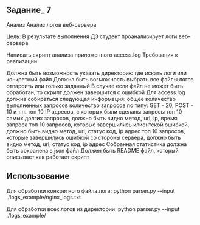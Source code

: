 ## Задание_ 7
Анализ Анализ логов веб-сервера

Цель:
В результате выполнения ДЗ студент проанализирует логи веб-сервера.

Написать скрипт анализа приложенного access.log
Требования к реализации

Должна быть возможность указать директорию где искать логи или конкретный файл
Должна быть возможность выбрать все файлы логов отпарсить или только заданный
В случае если файл не может быть обработан, то скрипт должен завершится с ошибкой
Для access.log должна собираться следующая информация:
общее количество выполненных запросов
количество запросов по типу: GET - 20, POST - 10 и т.п.
топ 10 IP адресов, с которых были сделаны запросы
топ 10 самых долгих запросов, должно быть видно метод, url, ip, время запроса
топ 10 запросов, которые завершились клиентской ошибкой, должно быть видно метод, url, статус код, ip адрес
топ 10 запросов, которые завершились ошибкой со стороны сервера, должно быть видно метод, url, статус код, ip адрес
Собранная статистика должна быть сохранена в json файл
Должен быть README файл, который описывает как работает скрипт
## Использование
Для обработки конкретного файла лога:
python parser.py --input ./logs_example/nginx_logs.txt

Для обработки всех логов из директории:
python parser.py --input ./logs_example/